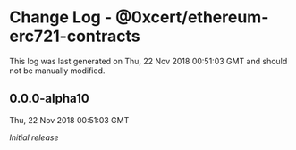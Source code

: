 # Change Log - @0xcert/ethereum-erc721-contracts

This log was last generated on Thu, 22 Nov 2018 00:51:03 GMT and should not be manually modified.

## 0.0.0-alpha10
Thu, 22 Nov 2018 00:51:03 GMT

*Initial release*

